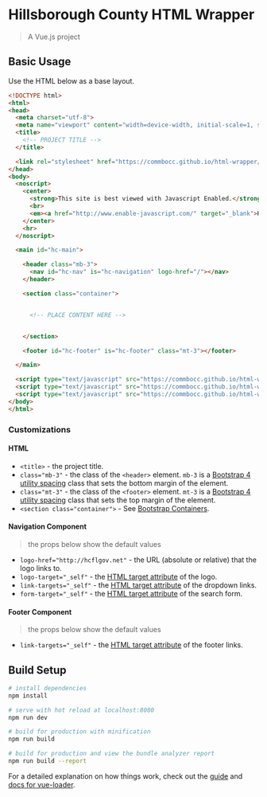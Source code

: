 # Hillsborough County HTML Wrapper

> A Vue.js project

## Basic Usage

Use the HTML below as a base layout.

```html
<!DOCTYPE html>
<html>
<head>
  <meta charset="utf-8">
  <meta name="viewport" content="width=device-width, initial-scale=1, shrink-to-fit=no">
  <title>
    <!-- PROJECT TITLE -->
  </title>

  <link rel="stylesheet" href="https://commbocc.github.io/html-wrapper/static/css/app.css">
</head>
<body>
  <noscript>
    <center>
      <strong>This site is best viewed with Javascript Enabled.</strong>
      <br>
      <em><a href="http://www.enable-javascript.com/" target="_blank">How to enable JavaScript in your browser.</a></em>
    </center>
    <hr>
  </noscript>

  <main id="hc-main">

    <header class="mb-3">
      <nav id="hc-nav" is="hc-navigation" logo-href="/"></nav>
    </header>

    <section class="container">


      <!-- PLACE CONTENT HERE -->


    </section>

    <footer id="hc-footer" is="hc-footer" class="mt-3"></footer>

  </main>

  <script type="text/javascript" src="https://commbocc.github.io/html-wrapper/static/js/manifest.js"></script>
  <script type="text/javascript" src="https://commbocc.github.io/html-wrapper/static/js/vendor.js"></script>
  <script type="text/javascript" src="https://commbocc.github.io/html-wrapper/static/js/app.js"></script>
</body>
</html>
```

### Customizations

#### HTML

* `<title>` - the project title.
* `class="mb-3"` - the class of the `<header>` element. `mb-3` is a [Bootstrap 4 utility spacing](http://getbootstrap.com/docs/4.0/utilities/spacing/#notation) class that sets the bottom margin of the element.
* `class="mt-3"` - the class of the `<footer>` element. `mt-3` is a [Bootstrap 4 utility spacing](http://getbootstrap.com/docs/4.0/utilities/spacing/#notation) class that sets the top margin of the element.
* `<section class="container">` - See [Bootstrap Containers](https://getbootstrap.com/docs/4.0/layout/overview/#containers).

#### Navigation Component

> the props below show the default values

* `logo-href="http://hcflgov.net"` - the URL (absolute or relative) that the logo links to.
* `logo-target="_self"` - the [HTML target attribute](https://www.w3schools.com/tags/att_a_target.asp) of the logo.
* `link-targets="_self"` - the [HTML target attribute](https://www.w3schools.com/tags/att_a_target.asp) of the dropdown links.
* `form-target="_self"` - the [HTML target attribute](https://www.w3schools.com/tags/att_a_target.asp) of the search form.

#### Footer Component

> the props below show the default values

* `link-targets="_self"` - the [HTML target attribute](https://www.w3schools.com/tags/att_a_target.asp) of the footer links.

## Build Setup

``` bash
# install dependencies
npm install

# serve with hot reload at localhost:8080
npm run dev

# build for production with minification
npm run build

# build for production and view the bundle analyzer report
npm run build --report
```

For a detailed explanation on how things work, check out the [guide](http://vuejs-templates.github.io/webpack/) and [docs for vue-loader](http://vuejs.github.io/vue-loader).
